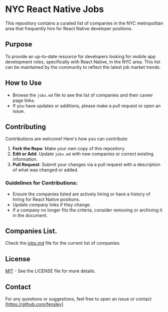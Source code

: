 # NYC React Native Jobs

This repository contains a curated list of companies in the NYC metropolitan area that frequently hire for React Native developer positions.

## Purpose

To provide an up-to-date resource for developers looking for mobile app development roles, specifically with React Native, in the NYC area. This list can be maintained by the community to reflect the latest job market trends.

## How to Use

- Browse the `jobs.md` file to see the list of companies and their career page links.
- If you have updates or additions, please make a pull request or open an issue.

## Contributing

Contributions are welcome! Here's how you can contribute:

1. **Fork the Repo**: Make your own copy of this repository.
2. **Edit or Add**: Update `jobs.md` with new companies or correct existing information.
3. **Pull Request**: Submit your changes via a pull request with a description of what was changed or added.

### Guidelines for Contributions:

- Ensure the companies listed are actively hiring or have a history of hiring for React Native positions.
- Update company links if they change.
- If a company no longer fits the criteria, consider removing or archiving it in the document.

## Companies List.

Check the [jobs.md](jobs.md) file for the current list of companies.

## License

[MIT](LICENSE) - See the LICENSE file for more details.

## Contact

For any questions or suggestions, feel free to open an issue or contact [https://github.com/fensley].
